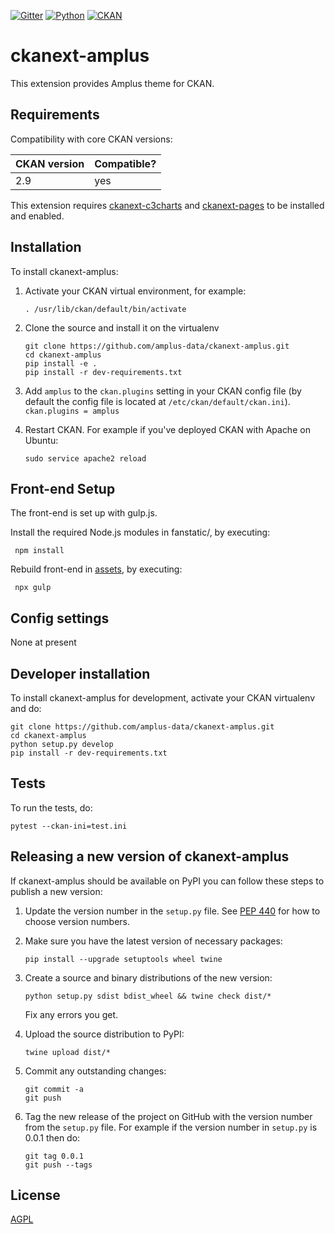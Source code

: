 [![Gitter][]][1] [![Python][]][2] [![CKAN][]][3]

# ckanext-amplus

This extension provides Amplus theme for CKAN.

## Requirements

Compatibility with core CKAN versions:

| CKAN version    | Compatible?   |
| --------------- | ------------- |
| 2.9             | yes   |

This extension requires [ckanext-c3charts](https://github.com/keitaroinc/ckanext-c3charts) and [ckanext-pages](https://github.com/ckan/ckanext-pages) to be installed and enabled.

## Installation

To install ckanext-amplus:

1. Activate your CKAN virtual environment, for example:

   ```. /usr/lib/ckan/default/bin/activate```

2. Clone the source and install it on the virtualenv

   ```
   git clone https://github.com/amplus-data/ckanext-amplus.git
   cd ckanext-amplus
   pip install -e .
   pip install -r dev-requirements.txt 
   ```

3. Add `amplus` to the `ckan.plugins` setting in your CKAN
   config file (by default the config file is located at
   `/etc/ckan/default/ckan.ini`).\
   `ckan.plugins = amplus`

4. Restart CKAN. For example if you've deployed CKAN with Apache on Ubuntu:

   ```sudo service apache2 reload```


## Front-end Setup

The front-end is set up with gulp.js.

Install the required Node.js modules in fanstatic/, by executing:

     npm install

Rebuild front-end in [assets](https://github.com/amplus-data/ckanext-amplus/tree/main/ckanext/amplus/assets), by executing:
     
     npx gulp

## Config settings

None at present

## Developer installation

To install ckanext-amplus for development, activate your CKAN virtualenv and
do:

    git clone https://github.com/amplus-data/ckanext-amplus.git
    cd ckanext-amplus
    python setup.py develop
    pip install -r dev-requirements.txt


## Tests

To run the tests, do:

    pytest --ckan-ini=test.ini


## Releasing a new version of ckanext-amplus

If ckanext-amplus should be available on PyPI you can follow these steps to publish a new version:

1. Update the version number in the `setup.py` file. See [PEP 440](http://legacy.python.org/dev/peps/pep-0440/#public-version-identifiers) for how to choose version numbers.

2. Make sure you have the latest version of necessary packages:

       pip install --upgrade setuptools wheel twine

3. Create a source and binary distributions of the new version:

       python setup.py sdist bdist_wheel && twine check dist/*

   Fix any errors you get.

4. Upload the source distribution to PyPI:

       twine upload dist/*

5. Commit any outstanding changes:

       git commit -a
       git push

6. Tag the new release of the project on GitHub with the version number from
   the `setup.py` file. For example if the version number in `setup.py` is
   0.0.1 then do:

       git tag 0.0.1
       git push --tags

## License

[AGPL](https://www.gnu.org/licenses/agpl-3.0.en.html)


  [Gitter]: https://badges.gitter.im/keitaroinc/ckan.svg
  [1]: https://gitter.im/keitaroinc/ckan?utm_source=badge&utm_medium=badge&utm_campaign=pr-badge
  [Python]: https://img.shields.io/badge/python-3.8-blue
  [2]: https://www.python.org
  [CKAN]: https://img.shields.io/badge/ckan-2.9-red
  [3]: https://www.ckan.org